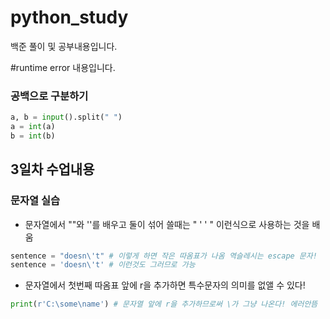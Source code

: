 # python_study
백준 풀이 및 공부내용입니다.

#runtime error 내용입니다.
### 공백으로 구분하기
```python
a, b = input().split(" ")
a = int(a)
b = int(b)
```
## 3일차 수업내용

### 문자열 실습
  * 문자열에서 ""와 ''를 배우고 둘이 섞어 쓸때는 " ' ' " 이런식으로 사용하는 것을 배움
  ```python
  sentence = "doesn\'t" # 이렇게 하면 작은 따옴표가 나옴 역슬레시는 escape 문자!
  sentence = 'doesn\'t' # 이런것도 그러므로 가능
  ```
  * 문자열에서 첫번째 따옴표 앞에 r을 추가하면 특수문자의 의미를 없앨 수 있다!
  ```python
  print(r'C:\some\name') # 문자열 앞에 r을 추가하므로써 \가 그냥 나온다! 에러안뜸
  ```

  

